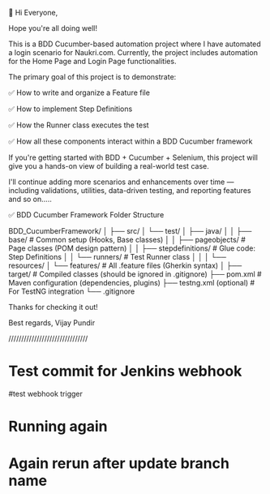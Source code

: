 👋 Hi Everyone,

Hope you're all doing well!

This is a BDD Cucumber-based automation project where I have automated a login scenario for Naukri.com. Currently, the project includes automation for the Home Page and Login Page functionalities.

The primary goal of this project is to demonstrate:

✅ How to write and organize a Feature file

✅ How to implement Step Definitions

✅ How the Runner class executes the test

✅ How all these components interact within a BDD Cucumber framework

If you're getting started with BDD + Cucumber + Selenium, this project will give you a hands-on view of building a real-world test case.

I'll continue adding more scenarios and enhancements over time — including validations, utilities, data-driven testing, and reporting features and so on.....

✅ BDD Cucumber Framework Folder Structure

BDD_CucumberFramework/
│
├── src/
│   └── test/
│       ├── java/
│       │   ├── base/                # Common setup (Hooks, Base classes)
│       │   ├── pageobjects/         # Page classes (POM design pattern)
│       │   ├── stepdefinitions/     # Glue code: Step Definitions
│       │   └── runners/             # Test Runner class
│       │
│       └── resources/
│           └── features/            # All .feature files (Gherkin syntax)
│
├── target/                          # Compiled classes (should be ignored in .gitignore)
├── pom.xml                          # Maven configuration (dependencies, plugins)
├── testng.xml (optional)            # For TestNG integration
└── .gitignore


Thanks for checking it out!

Best regards,
Vijay Pundir


 ///////////////////////////////

 # Test commit for Jenkins webhook
 #test webhook trigger
 # Running again
 # Again rerun after update branch name

